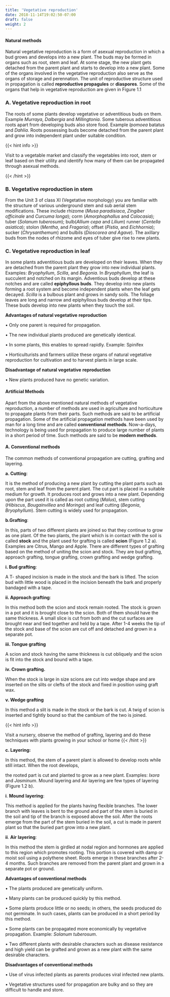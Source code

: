 ```yaml
---
title: 'Vegetative reproduction'
date: 2018-11-14T19:02:50-07:00
draft: false
weight: 2
---
```


#### Natural methods

Natural vegetative reproduction is a form of
asexual reproduction in which a bud grows
and develops into a new plant. The buds may
be formed in organs such as root, stem and
leaf. At some stage, the new plant gets detached
from the parent plant and starts to develop
into a new plant. Some of the organs involved
in the vegetative reproduction also serve as the
organs of storage and perennation. The unit of
reproductive structure used in propagation is
called **reproductive propagules** or **diaspores**.
Some of the organs that help in vegetative
reproduction are given in Figure 1.1

### A. Vegetative reproduction in root


The roots of some plants develop vegetative or
adventitious buds on them. Example *Murraya*,
*Dalbergia* and *Millingtonia*. Some tuberous
adventitious roots apart from developing buds
also store food. Example *Ipomoea* batatus
and *Dahlia*. Roots possessing buds become
detached from the parent plant and grow into
independent plant under suitable condition.


{{< hint info >}}

Visit to a vegetable market and classify the
vegetables into root, stem or leaf based on
their utility and identify how many of them
can be propagated through asexual methods.

{{< /hint >}}




### B. Vegetative reproduction in stem


From the Unit 3 of class XI (Vegetative
morphology) you are familiar with the structure
of various underground stem and sub aerial stem
modifications. These include rhizome (*Musa*
*paradisiaca*, *Zingiber officinale* and *Curcuma*
*longa*); corm (*Amorphophallus* and *Colocasia*);
tuber (*Solanum tuberosum*); bulb(*Allium* *cepa*
and *Lilium*) runner (*Centella asiatica*); stolon
(*Mentha*, and *Fragaria*); offset (*Pistia*, and
*Eichhornia*); sucker (*Chrysanthemum*) and
bulbils (*Dioscorea and Agave*). The axillary buds
from the nodes of rhizome and eyes of tuber give
rise to new plants.


### C. Vegetative reproduction in leaf


In some plants adventitious buds are developed
on their leaves. When they are detached
from the parent plant they grow into new
individual plants. Examples: *Bryophyllum*,
*Scilla*, and *Begonia*. In *Bryophyllum*, the
leaf is succulent and notched on its margin.
Adventious buds develop at these notches and
are called **epiphyllous buds**. They develop
into new plants forming a root system and
become independent plants when the leaf gets
decayed. *Scilla* is a bulbous plant and grows
in sandy soils. The foliage leaves are long and
narrow and epiphyllous buds develop at their
tips. These buds develop into new plants when
they touch the soil.





**Advantages of natural vegetative**
**reproduction**

• Only one parent is required for propagation.

• The new individual plants produced are
genetically identical.

• In some plants, this enables to spread
rapidly. Example: Spinifex

• Horticulturists and farmers utilize these
organs of natural vegetative reproduction
for cultivation and to harvest plants in
large scale.

**Disadvantage of natural vegetative**
**reproduction**

• New plants produced have no genetic
variation.


#### Artificial Methods

Apart from the above mentioned natural methods
of vegetative reproduction, a number of methods
are used in agriculture and horticulture to
propagate plants from their parts. Such methods
are said to be artificial propagation. Some of the
artificial propagation methods have been used by
man for a long time and are called **conventional**
**methods**. Now-a-days, technology is being used
for propagation to produce large number of plants
in a short period of time. Such methods are said
to be **modern methods**.


#### A. Conventional methods

The common methods of conventional
propagation are cutting, grafting and layering.



**a. Cutting**:

 It is the method of producing a new
plant by cutting the plant parts such as root, stem
and leaf from the parent plant. The cut part is placed
in a suitable medium for growth. It produces root
and grows into a new plant. Depending upon the
part used it is called as root cutting (*Malus*), stem
cutting (*Hibiscus*, *Bougainvillea* and *Moringa*) and
leaf cutting (*Begonia*, *Bryophyllum*). Stem cutting
is widely used for propagation.



**b.Grafting**: 

In this, parts of two different plants
are joined so that they continue to grow as one
plant. Of the two plants, the plant which is in
contact with the soil is called **stock** and the
plant used for grafting is called **scion** (Figure
1.2 a). Examples are Citrus, Mango and Apple.
There are different types of grafting based on the
method of uniting the scion and stock. They are
bud grafting, approach grafting, tongue grafting,
crown grafting and wedge grafting.


**i. Bud grafting**: 

A T- shaped incision is made
in the stock and the bark is lifted. The scion bud
with little wood is placed in the incision beneath
the bark and properly bandaged with a tape.



**ii. Approach grafting**: 

In this method both
the scion and stock remain rooted. The stock
is grown in a pot and it is brought close to
the scion. Both of them should have the same
thickness. A small slice is cut from both and the
cut surfaces are brought near and tied together
and held by a tape. After 1-4 weeks the tip of
the stock and base of the scion are cut off and
detached and grown in a separate pot. 

**iii. Tongue grafting**


A scion and stock having the same thickness is
cut obliquely and the scion is fit into the stock
and bound with a tape.


**iv. Crown grafting.**


When the stock is large in size scions are cut
into wedge shape and are inserted on the slits
or clefts of the stock and fixed in position
using graft wax.


**v. Wedge grafting**


In this method a slit is made in the stock or the
bark is cut. A twig of scion is inserted and tightly
bound so that the cambium of the two is joined.

{{< hint info >}}

Visit a nursery, observe the method of
grafting, layering and do these techniques
with plants growing in your school or home
{{< /hint >}}

**c. Layering:**


 In this method, the stem of
a parent plant is allowed to develop roots
while still intact. When the root develops,




the rooted part is cut and planted to grow as
a new plant. Examples: *Ixora* and *Jasminum*.
Mound layering and Air layering are few types
of layering (Figure 1.2 b). 

**i**. **Mound** **layering**:

 This method is applied for
the plants having flexible branches. The lower
branch with leaves is bent to the ground and
part of the stem is buried in the soil and tip of
the branch is exposed above the soil. After the
roots emerge from the part of the stem buried
in the soil, a cut is made in parent plant so that
the buried part grow into a new plant.





**ii**. **Air** **layering**: 

In this method the stem is
girdled at nodal region and hormones are
applied to this region which promotes rooting.
This portion is covered with damp or moist soil
using a polythene sheet. Roots emerge in these branches after 2-4 months. Such branches are
removed from the parent plant and grown in a
separate pot or ground.

**Advantages of conventional methods**


• The plants produced are genetically uniform.


• Many plants can be produced quickly by
this method.


• Some plants produce little or no seeds;
in others, the seeds produced do not
germinate. In such cases, plants can be
produced in a short period by this method.


• Some plants can be propagated more
economically by vegetative propagation.
Example: *Solanum tuberosum*.


• Two different plants with desirable
characters such as disease resistance and
high yield can be grafted and grown as a new
plant with the same desirable characters.

**Disadvantages of conventional methods**


• Use of virus infected plants as parents
produces viral infected new plants.


• Vegetative structures used for propagation
are bulky and so they are difficult to handle
and store.